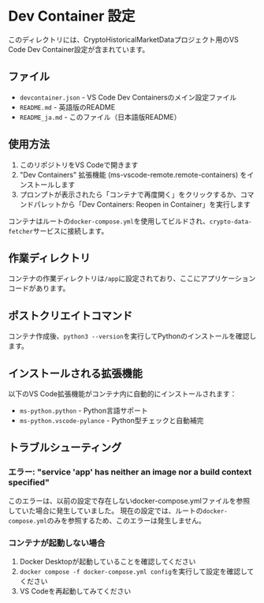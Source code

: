 # Dev Container 設定

このディレクトリには、CryptoHistoricalMarketDataプロジェクト用のVS Code Dev Container設定が含まれています。

## ファイル

- `devcontainer.json` - VS Code Dev Containersのメイン設定ファイル
- `README.md` - 英語版のREADME
- `README_ja.md` - このファイル（日本語版README）

## 使用方法

1. このリポジトリをVS Codeで開きます
2. "Dev Containers" 拡張機能 (ms-vscode-remote.remote-containers) をインストールします
3. プロンプトが表示されたら「コンテナで再度開く」をクリックするか、コマンドパレットから「Dev Containers: Reopen in Container」を実行します

コンテナはルートの`docker-compose.yml`を使用してビルドされ、`crypto-data-fetcher`サービスに接続します。

## 作業ディレクトリ

コンテナの作業ディレクトリは`/app`に設定されており、ここにアプリケーションコードがあります。

## ポストクリエイトコマンド

コンテナ作成後、`python3 --version`を実行してPythonのインストールを確認します。

## インストールされる拡張機能

以下のVS Code拡張機能がコンテナ内に自動的にインストールされます：

- `ms-python.python` - Python言語サポート
- `ms-python.vscode-pylance` - Python型チェックと自動補完

## トラブルシューティング

### エラー: "service 'app' has neither an image nor a build context specified"

このエラーは、以前の設定で存在しないdocker-compose.ymlファイルを参照していた場合に発生していました。
現在の設定では、ルートの`docker-compose.yml`のみを参照するため、このエラーは発生しません。

### コンテナが起動しない場合

1. Docker Desktopが起動していることを確認してください
2. `docker compose -f docker-compose.yml config`を実行して設定を確認してください
3. VS Codeを再起動してみてください
